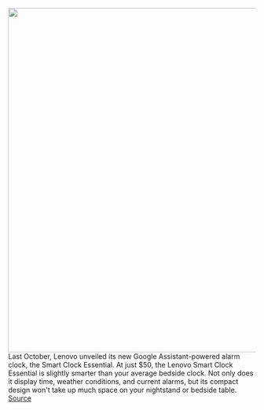 <img src='https://cdn.vox-cdn.com/thumbor/tdpwmDrC7QtsgnEFQtXVdCL2gso=/0x0:2040x1360/1200x800/filters:focal(857x517:1183x843)/cdn.vox-cdn.com/uploads/chorus_image/image/68695011/dseifert_201030_4273_0005.0.0.jpg' width='700px' /><br/>
Last October, Lenovo unveiled its new Google Assistant-powered alarm clock, the Smart Clock Essential. At just $50, the Lenovo Smart Clock Essential is slightly smarter than your average bedside clock. Not only does it display time, weather conditions, and current alarms, but its compact design won't take up much space on your nightstand or bedside table.
<a href='https://www.theverge.com/good-deals/2021/1/20/22240421/lenovo-smart-clock-essential-samsung-galaxy-buds-live-death-stranding-pc-deal-sale'> Source <a/>